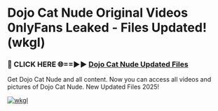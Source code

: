 # Dojo Cat Nude Original Videos 0nlyFans Leaked - Files Updated! (wkgl)

<h3>🔴 CLICK HERE 🌐==►► <a href="https://tinyurl.com/yc6ubb5a" rel="nofollow">Dojo Cat Nude Updated Files</a></h3>

Get Dojo Cat Nude and all content. Now you can access all videos and pictures of Dojo Cat Nude. New Updated Files 2025!

[![wkgl](https://i.imgur.com/7eu0CRL.gif)](https://tinyurl.com/yc6ubb5a)
